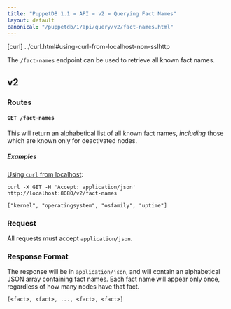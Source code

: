 ```yaml
---
title: "PuppetDB 1.1 » API » v2 » Querying Fact Names"
layout: default
canonical: "/puppetdb/1/api/query/v2/fact-names.html"
---
```


[curl] ../curl.html#using-curl-from-localhost-non-sslhttp

The `/fact-names` endpoint can be used to retrieve all known fact names.

## v2

### Routes

#### `GET /fact-names`

This will return an alphabetical list of all known fact names, *including* those which are
known only for deactivated nodes.

##### Examples

[Using `curl` from localhost](curl):

    curl -X GET -H 'Accept: application/json' http://localhost:8080/v2/fact-names

    ["kernel", "operatingsystem", "osfamily", "uptime"]


### Request

All requests must accept `application/json`.

### Response Format

The response will be in `application/json`, and will contain an alphabetical
JSON array containing fact names. Each fact name will appear only once,
regardless of how many nodes have that fact.

    [<fact>, <fact>, ..., <fact>, <fact>]
